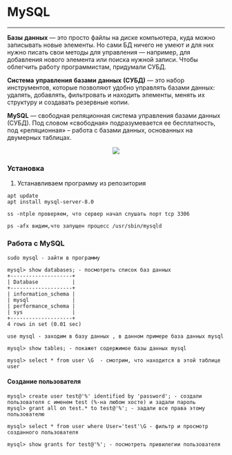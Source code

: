 # MySQL
_ _ _
**Базы** **данных** — это просто файлы на диске компьютера, куда можно записывать новые элементы. Но сами БД ничего не умеют и для них нужно писать свои методы для управления — например, для добавления нового элемента или поиска нужной записи. Чтобы облегчить работу программистам, придумали СУБД.    

**Система** **управления** **базами** **данных** **(СУБД)** — это набор инструментов, которые позволяют удобно управлять базами данных: удалять, добавлять, фильтровать и находить элементы, менять их структуру и создавать резервные копии.    


**MySQL** — свободная реляционная система управления базами данных (СУБД). Под словом «свободная» подразумевается ее бесплатность, под «реляционная» – работа с базами данных, основанных на двумерных таблицах. 

<p align="center">
<image src="https://github.com/LLlMEJIb87/LINUX/blob/main/MySQL/%D0%9A%D0%B0%D1%80%D1%82%D0%B8%D0%BD%D0%BA%D0%B8/Arhitektura.PNG">
</p>


### Установка
1. Устанавливаем программу из репозитория
```
apt update
apt install mysql-server-8.0
```
```
ss -ntple проверяем, что сервер начал слушать порт tcp 3306
```
```
ps -afx видим,что запущен процесс /usr/sbin/mysqld
```
### Работа с MySQL
```
sudo mysql - зайти в программу
```
```
mysql> show databases; - посмотреть список баз данных
+--------------------+
| Database           |
+--------------------+
| information_schema |
| mysql              |
| performance_schema |
| sys                |
+--------------------+
4 rows in set (0.01 sec)
```
```
use mysql - заходим в базу данных , в данном примере база данных mysql
```
```
mysql> show tables; - покажет содержимое базы данных mysql
```
```
mysql> select * from user \G  - смотрим, что находится в этой таблице user
```
#### Cоздание пользователя
```
mysql> create user test@'%' identified by 'password'; - создали пользователя с именем test (%-на любом хосте) и задали пароль
mysql> grant all on test.* to test@'%'; - задали все права этому пользователю
```
```
mysql> select * from user where User='test'\G - фильтр и просмотр созданного пользователя
```
```
mysql> show grants for test@'%'; - посмотреть привилегии пользователя
```
